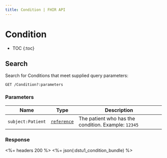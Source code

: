 ```yaml
---
title: Condition | FHIR API
---
```


# Condition

* TOC
{:toc}

## Search

Search for Conditions that meet supplied query parameters:

    GET /Condition?:parameters

### Parameters

 Name            | Type                                                                           | Description
-----------------|--------------------------------------------------------------------------------|----------------------------------------------------
`subject:Patient`|[`reference`](http://www.hl7.org/implement/standards/fhir/search.html#reference)| The patient who has the condition. Example: `12345`

### Response

<%= headers 200 %>
<%= json(:dstu1_condition_bundle) %>